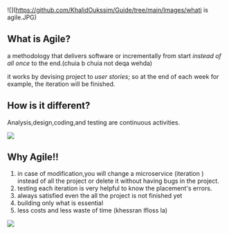 ![](https://github.com/KhalidOukssim/Guide/tree/main/Images/whati is agile.JPG)

## What is Agile?

a methodology that delivers software or incrementally from start *instead of all once* to the end.(chuia b chuia not deqa wehda)

it works by devising project to *user stories*; so at the end of each week for example, the iteration will be finished.

## How is it different?

Analysis,design,coding,and testing are continuous activities.

![](https://github.com/KhalidOukssim/Guide/tree/main/Images/agile2.JPG)

## Why Agile!!

1. in case of modification,you will change a microservice (iteration ) instead of all the project or delete it without having bugs in the project.
2. testing each iteration is very helpful to know the placement's errors.
3. always satisfied even the all the project is not finished yet
4. building only what is essential
5. less costs and less waste of time (khessran lfloss la)

![](https://github.com/KhalidOukssim/Guide/tree/main/Images/agile3.JPG)

